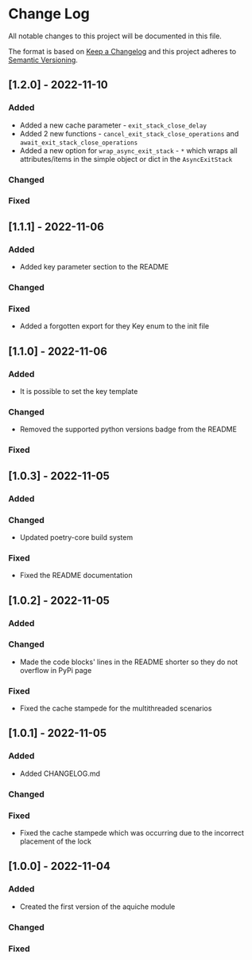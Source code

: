 # Change Log

All notable changes to this project will be documented in this file.

The format is based on [Keep a Changelog](http://keepachangelog.com/)
and this project adheres to [Semantic Versioning](http://semver.org/).

## [1.2.0] - 2022-11-10

### Added

- Added a new cache parameter - `exit_stack_close_delay`
- Added 2 new functions - `cancel_exit_stack_close_operations` and `await_exit_stack_close_operations`
- Added a new option for `wrap_async_exit_stack` - `*` which wraps all attributes/items in the simple object or dict in the `AsyncExitStack`

### Changed

### Fixed

## [1.1.1] - 2022-11-06

### Added

- Added key parameter section to the README

### Changed

### Fixed

- Added a forgotten export for they Key enum to the init file

## [1.1.0] - 2022-11-06

### Added

- It is possible to set the key template

### Changed

- Removed the supported python versions badge from the README

### Fixed

## [1.0.3] - 2022-11-05

### Added

### Changed

- Updated poetry-core build system

### Fixed

- Fixed the README documentation

## [1.0.2] - 2022-11-05

### Added

### Changed

- Made the code blocks' lines in the README shorter so they do not overflow in PyPi page

### Fixed

- Fixed the cache stampede for the multithreaded scenarios

## [1.0.1] - 2022-11-05

### Added

- Added CHANGELOG.md

### Changed

### Fixed

- Fixed the cache stampede which was occurring due to the incorrect placement of the lock

## [1.0.0] - 2022-11-04

### Added

- Created the first version of the aquiche module

### Changed

### Fixed
